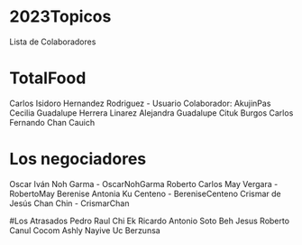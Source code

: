# 2023Topicos
Lista de Colaboradores

# TotalFood
Carlos Isidoro Hernandez Rodriguez - Usuario Colaborador: AkujinPas
Cecilia Guadalupe Herrera Linarez
Alejandra Guadalupe Cituk Burgos
Carlos Fernando Chan Cauich

# Los negociadores

Oscar Iván Noh Garma - OscarNohGarma
Roberto Carlos May Vergara - RobertoMay
Berenise Antonia Ku Centeno - BereniseCenteno
Crismar de Jesús Chan Chin - CrismarChan

#Los Atrasados
Pedro Raul Chi Ek
Ricardo Antonio Soto Beh
Jesus Roberto Canul Cocom
Ashly Nayive Uc Berzunsa
